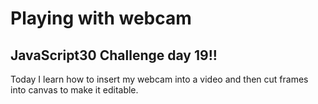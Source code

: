# Playing with webcam

## JavaScript30 Challenge day 19!!

Today I learn how to insert my webcam into a video and then cut frames into canvas to make it editable.